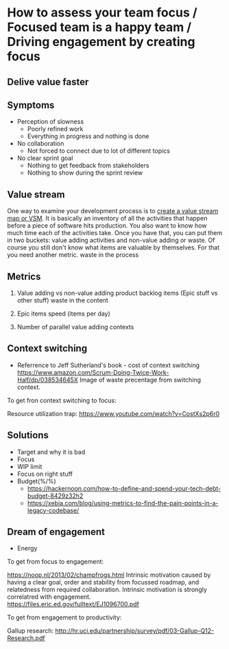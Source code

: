 # How to assess your team focus / Focused team is a happy team / Driving engagement by creating focus
## Delive value faster
## Symptoms
- Perception of slowness
  - Poorly refined work
  - Everything in progress and nothing is done
- No collaboration
  - Not forced to connect due to lot of different topics
- No clear sprint goal
  - Nothing to get feedback from stakeholders
  - Nothing to show during the sprint review
## Value stream
One way to examine your development process is to [create a value stream map or VSM](https://xebia.com/blog/how-to-create-a-value-stream-map/). It is basically an inventory of all the activities that happen before a piece of software hits production. You also want to know how much time each of the activities take. Once you have that, you can put them in two buckets: value adding activities and non-value adding or waste. 
Of course you still don't know what items are valuable by themselves. For that you need another metric.
waste in the process
## Metrics
1. Value adding vs non-value adding product backlog items (Epic stuff vs other stuff)
waste in the content

2. Epic items speed (items per day)
3. Number of parallel value adding contexts
## Context switching
- Referrence to Jeff Sutherland's book - cost of context switching
https://www.amazon.com/Scrum-Doing-Twice-Work-Half/dp/038534645X
Image of waste precentage from switching context.

To get fron context switching to focus:

Resource utilization trap: https://www.youtube.com/watch?v=CostXs2p6r0
## Solutions
- Target and why it is bad
- Focus
- WIP limit
- Focus on right stuff
- Budget(%/%)
  - https://hackernoon.com/how-to-define-and-spend-your-tech-debt-budget-8429z32h2
  - https://xebia.com/blog/using-metrics-to-find-the-pain-points-in-a-legacy-codebase/
## Dream of engagement
- Energy

To get from focus to engagement:

https://noop.nl/2013/02/champfrogs.html Intrinsic motivation caused by having a clear goal, order and stability from focussed roadmap, and relatedness from required collaboration. Intrinsic motivation is strongly correlatred with engagement. https://files.eric.ed.gov/fulltext/EJ1096700.pdf

To get from engagement to productivity:

Gallup research: http://hr.uci.edu/partnership/survey/pdf/03-Gallup-Q12-Research.pdf


